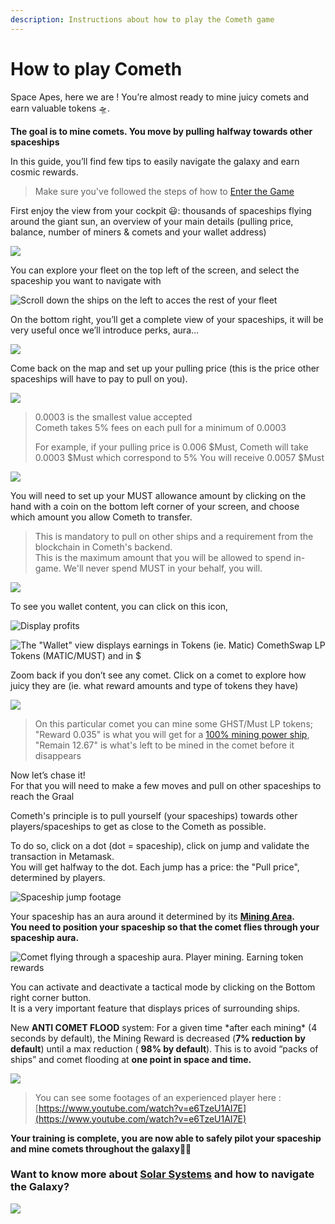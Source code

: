 ```yaml
---
description: Instructions about how to play the Cometh game
---
```


# How to play Cometh

Space Apes, here we are ! You’re almost ready to mine juicy comets and earn valuable tokens 🛸.   
  
**The goal is to mine comets. You move by pulling halfway towards other spaceships**

In this guide, you’ll find few tips to easily navigate the galaxy and earn cosmic rewards.

> Make sure you've followed the steps of how to [Enter the Game](../enter-the-game.md)

First enjoy the view from your cockpit 😃: thousands of spaceships flying around the giant sun, an overview of your main details \(pulling price, balance, number of miners & comets and your wallet address\)

![](../../.gitbook/assets/217b003c89e504788e40169f3bdf9fe1.png)

You can explore your fleet on the top left of the screen, and select the spaceship you want to navigate with

![Scroll down the ships on the left to acces the rest of your fleet](../../.gitbook/assets/ship-manager.jpg)

On the bottom right, you’ll get a complete view of your spaceships, it will be very useful once we’ll introduce perks, aura…

![](https://miro.medium.com/max/2880/1*t615scZyzKu-XuVHf7R-zg.png)

Come back on the map and set up your pulling price \(this is the price other spaceships will have to pay to pull on you\).

![](../../.gitbook/assets/pull-price.jpg)

> 0.0003 is the smallest value accepted  
> Cometh takes 5% fees on each pull for a minimum of 0.0003
>
> For example, if your pulling price is 0.006 $Must, Cometh will take 0.0003 $Must which correspond to 5% You will receive 0.0057 $Must

![](../../.gitbook/assets/inked0c8158a1e420906be6283106bfe27a0f_li.jpg)

You will need to set up your MUST allowance amount by clicking on the hand with a coin on the bottom left corner of your screen, and choose which amount you allow Cometh to transfer. 

> This is mandatory to pull on other ships and a requirement from the blockchain in Cometh's backend.  
> This is the maximum amount that you will be allowed to spend in-game. We'll never spend MUST in your behalf, you will.

![](../../.gitbook/assets/unknown.png)

To see you wallet content, you can click on this icon,

![Display profits](../../.gitbook/assets/inked0c8158a1e420906be6283106bfe27a0f_lwwi.jpg)

![The &quot;Wallet&quot; view displays earnings in Tokens \(ie. Matic\) ComethSwap LP Tokens \(MATIC/MUST\) and in $](../../.gitbook/assets/fe3140cf6ed077bb5f8065b3f236a5d9.png)

Zoom back if you don’t see any comet. Click on a comet to explore how juicy they are \(ie. what reward amounts and type of tokens they have\)

![](../../.gitbook/assets/e21442fb8f6083bae52b9959267bbd8f.png)

> On this particular comet you can mine some GHST/Must LP tokens; "Reward 0.035" is what you will get for a [100% mining power ship](../../spaceships/spaceship-characteristics.md), "Remain 12.67" is what's left to be mined in the comet before it disappears

Now let’s chase it!   
For that you will need to make a few moves and pull on other spaceships to reach the Graal

Cometh's principle is to pull yourself \(your spaceships\) towards other players/spaceships to get as close to the Cometh as possible.

To do so, click on a dot \(dot = spaceship\), click on jump and validate the transaction in Metamask.  
You will get halfway to the dot. Each jump has a price: the "Pull price", determined by players.

![Spaceship jump footage](../../.gitbook/assets/jumping.gif)

Your spaceship has an aura around it determined by its [**Mining Area**](../../spaceships/spaceship-characteristics.md)**.  
You need to position your spaceship so that the comet flies through your spaceship aura.**

![Comet flying through a spaceship aura. Player mining. Earning token rewards](../../.gitbook/assets/mining.gif)

You can activate and deactivate a tactical mode by clicking on the Bottom right corner button.   
It is a very important feature that displays prices of surrounding ships.  
  
New **ANTI COMET FLOOD** system: For a given time \*after each mining\* \(4 seconds by default\), the Mining Reward is decreased \(**7% reduction by default**\) until a max reduction \( **98% by default**\). This is to avoid “packs of ships” and comet flooding at **one point in space and time.**

![](../../.gitbook/assets/4bbb3e9ff8a036574da5247953b5755c.png)

> You can see some footages of an experienced player here : [https://www.youtube.com/watch?v=e6TzeU1AI7E](https://www.youtube.com/watch?v=e6TzeU1AI7E)

**Your training is complete, you are now able to safely pilot your spaceship and mine comets throughout the galaxy**👨‍🚀

### Want to know more about [Solar Systems](solar-systems.md) and how to navigate the Galaxy?

![](https://miro.medium.com/max/1600/0*6ygJ9zp9lCwnLx6U)

